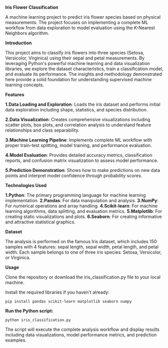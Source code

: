 **Iris Flower Classification**

A machine learning project to predict iris flower species based on physical measurements. The project focuses on implementing a complete ML workflow from data exploration to model evaluation using the K-Nearest Neighbors algorithm.

**Introduction**

This project aims to classify iris flowers into three species (Setosa, Versicolor, Virginica) using their sepal and petal measurements. By leveraging Python's powerful machine learning and data visualization libraries, we explore the dataset characteristics, train a classification model, and evaluate its performance. The insights and methodology demonstrated here provide a solid foundation for understanding supervised machine learning concepts.

**Features**

**1.Data Loading and Exploration**: Loads the iris dataset and performs initial data exploration including shape, statistics, and species distribution.

**2.Data Visualization**: Creates comprehensive visualizations including scatter plots, box plots, and correlation analysis to understand feature relationships and class separability.

**3.Machine Learning Pipeline**: Implements complete ML workflow with proper train-test splitting, model training, and performance evaluation.

**4.Model Evaluation**: Provides detailed accuracy metrics, classification reports, and confusion matrix visualization to assess model performance.

**5.Prediction Demonstration**: Shows how to make predictions on new data points and interpret model confidence through probability scores.

**Technologies Used**

**1.Python**: The primary programming language for machine learning implementation.
**2.Pandas**: For data manipulation and analysis.
**3.NumPy**: For numerical operations and array handling.
**4.Scikit-learn**: For machine learning algorithms, data splitting, and evaluation metrics.
**5.Matplotlib**: For creating static visualizations and plots.
**6.Seaborn**: For creating informative and attractive statistical graphics.

**Dataset**

The analysis is performed on the famous Iris dataset, which includes 150 samples with 4 features: sepal length, sepal width, petal length, and petal width. Each sample belongs to one of three iris species: Setosa, Versicolor, or Virginica.

**Usage**

Clone the repository or download the iris_classification.py file to your local machine.

Install the required libraries if you haven't already:
```
pip install pandas scikit-learn matplotlib seaborn numpy
```

**Run the Python script:**
```
python iris_classification.py
```

The script will execute the complete analysis workflow and display results including data visualizations, model performance metrics, and prediction examples.
